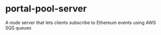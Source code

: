 # portal-pool-server
A node server that lets clients subscribe to Ethereum events using AWS SQS queues 


